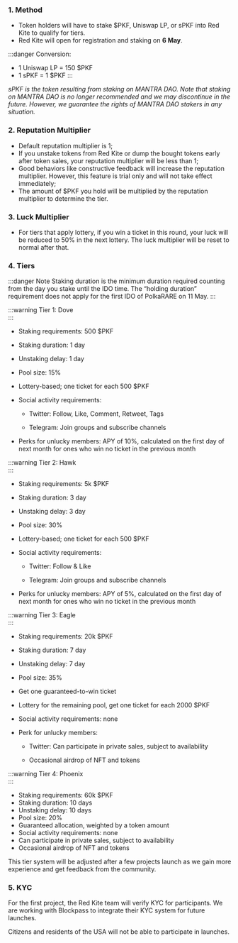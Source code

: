 ### 1. Method 

* Token holders will have to stake $PKF, Uniswap LP, or sPKF into Red Kite to qualify for tiers.
* Red Kite will open for registration and staking on **6 May**.

:::danger Conversion:
* 1 Uniswap LP = 150 $PKF
* 1 sPKF = 1 $PKF
:::

*sPKF is the token resulting from staking on MANTRA DAO. Note that staking on MANTRA DAO is no longer recommended and we may discontinue in the future. However, we guarantee the rights of MANTRA DAO stakers in any situation.*

### 2. Reputation Multiplier 

* Default reputation multiplier is 1;
* If you unstake tokens from Red Kite or dump the bought tokens early after token sales, your reputation multiplier will be less than 1;
* Good behaviors like constructive feedback will increase the reputation multiplier. However, this feature is trial only and will not take effect immediately;
* The amount of $PKF you hold will be multiplied by the reputation multiplier to determine the tier.

### 3. Luck Multiplier 

* For tiers that apply lottery, if you win a ticket in this round, your luck will be reduced to 50% in the next lottery. The luck multiplier will be reset to normal after that.

### 4. Tiers 

:::danger Note
Staking duration is the minimum duration required counting from the day you stake until the IDO time. The “holding duration” requirement does not apply for the first IDO of PolkaRARE on 11 May.
:::

:::warning Tier 1: Dove
</br>
:::

* Staking requirements: 500 $PKF
* Staking duration: 1 day
* Unstaking delay: 1 day
* Pool size: 15%
* Lottery-based; one ticket for each 500 $PKF
* Social activity requirements:

  * Twitter: Follow, Like, Comment, Retweet, Tags

  * Telegram: Join groups and subscribe channels

* Perks for unlucky members: APY of 10%, calculated on the first day of next month for ones who win no ticket in the previous month

:::warning Tier 2: Hawk
</br>
:::

* Staking requirements: 5k $PKF
* Staking duration: 3 day
* Unstaking delay: 3 day
* Pool size: 30%
* Lottery-based; one ticket for each 500 $PKF
* Social activity requirements:

  * Twitter: Follow & Like

  * Telegram: Join groups and subscribe channels

* Perks for unlucky members: APY of 5%, calculated on the first day of next month for ones who win no ticket in the previous month

:::warning Tier 3: Eagle
</br>
:::

* Staking requirements: 20k $PKF
* Staking duration: 7 day
* Unstaking delay: 7 day
* Pool size: 35%
* Get one guaranteed-to-win ticket
* Lottery for the remaining pool, get one ticket for each 2000 $PKF
* Social activity requirements: none
* Perk for unlucky members:

  * Twitter: Can participate in private sales, subject to availability

  * Occasional airdrop of NFT and tokens

:::warning Tier 4: Phoenix
</br>
:::

* Staking requirements: 60k $PKF
* Staking duration: 10 days
* Unstaking delay: 10 days
* Pool size: 20%
* Guaranteed allocation, weighted by a token amount
* Social activity requirements: none
* Can participate in private sales, subject to availability
* Occasional airdrop of NFT and tokens

This tier system will be adjusted after a few projects launch as we gain more experience and get feedback from the community.

### 5. KYC 

For the first project, the Red Kite team will verify KYC for participants. We are working with Blockpass to integrate their KYC system for future launches.

Citizens and residents of the USA will not be able to participate in launches.

